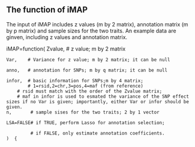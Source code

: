 
## The function of iMAP
The input of iMAP includes z values (m by 2 matrix), annotation matrix (m by p matrix) and sample sizes for the two traits. An example data are ginven, including z values and annotation matrix. 

iMAP=function(
	Zvalue, # z value; m by 2 matrix
	
	Var,    # Variance for z value; m by 2 matrix; it can be null
	
	anno,   # annotation for SNPs; m by q matrix; it can be null
	
	infor,  # basic information for SNPs;m by 4 matrix; 
	        # 1=rsid,2=chr,3=pos,4=maf (from reference) 
		# rsid must match with the order of the Zvalue matrix;
		# maf in infor is used to esmated the variance of the SNP effect sizes if no Var is given; importantly, either Var or infor should be given.
	n,       # sample sises for the two traits; 2 by 1 vector
	
	LSA=FALSE# if TRUE, perform Lasso for annotation selection;
	
	         # if FALSE, only estimate annotation coefficients.
	)  {
